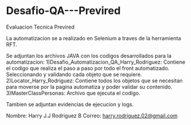 # Desafio-QA---Previred
Evaluacion Tecnica Previred

La automatizacion se a realizado en Selenium a traves de la herramienta RFT.

Se adjuntan los archivos JAVA con los codigos desarrollados para la automatizacion:
1)Desafio_Automatizacion_QA_Harry_Rodriguez: Contiene el codigo que realiza el paso a paso por todo el front automatizado. Seleccionando y validando cada objeto que se requiere.
2)Locator_Harry_Rodriguez: Contiene todos los objetos que se necesitan para moverse por la pagina automatiza y poder validar su contenido.
3)MasterClassPersonas: Archivo que ejecuta el codigo.

Tambien se adjuntan evidencias de ejecucion y logs.

Nombre: Harry J.J Rodriguez B
Correo: harry.rodriguez.02@gmail.com
